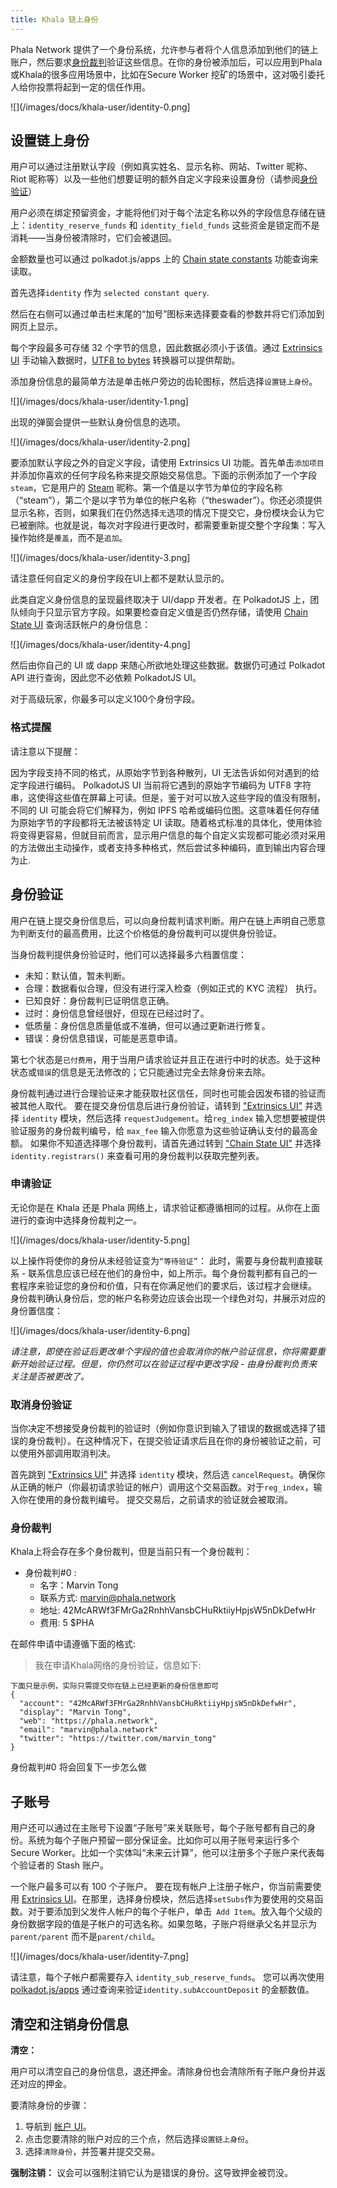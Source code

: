 ```yaml
---
title: Khala 链上身份
---
```


Phala Network 提供了一个身份系统，允许参与者将个人信息添加到他们的链上账户，然后要求[身份裁判](#身份裁判)验证这些信息。在你的身份被添加后，可以应用到Phala或Khala的很多应用场景中，比如在Secure Worker 挖矿的场景中，这对吸引委托人给你投票将起到一定的信任作用。

![](/images/docs/khala-user/identity-0.png]

## 设置链上身份

用户可以通过注册默认字段（例如真实姓名、显示名称、网站、Twitter 昵称、Riot 昵称等）以及一些他们想要证明的额外自定义字段来设置身份（请参阅[身份验证](#身份验证)）

用户必须在绑定预留资金，才能将他们对于每个法定名称以外的字段信息存储在链上：`identity_reserve_funds` 和 `identity_field_funds` 
这些资金是锁定而不是消耗——当身份被清除时，它们会被退回。

金额数量也可以通过 polkadot.js/apps 上的 [Chain state constants](https://polkadot.js.org/apps/#/chainstate/constants) 功能查询来读取。

首先选择`identity` 作为 `selected constant query`.

然后在右侧可以通过单击栏末尾的“加号”图标来选择要查看的参数并将它们添加到网页上显示。

每个字段最多可存储 32 个字节的信息，因此数据必须小于该值。通过 [Extrinsics UI](https://polkadot.js.org/apps/#/extrinsics) 手动输入数据时，[UTF8 to bytes](https://onlineutf8tools.com/convert-utf8-to-bytes) 转换器可以提供帮助。

添加身份信息的最简单方法是单击帐户旁边的齿轮图标，然后选择`设置链上身份`。

![](/images/docs/khala-user/identity-1.png]

出现的弹窗会提供一些默认身份信息的选项。

![](/images/docs/khala-user/identity-2.png]


要添加默认字段之外的自定义字段，请使用 Extrinsics UI 功能。首先单击`添加项目`并添加你喜欢的任何字段名称来提交原始交易信息。下面的示例添加了一个字段 `steam`，它是用户的 [Steam](https://store.steampowered.com) 昵称。第一个值是以字节为单位的字段名称（“steam”），第二个是以字节为单位的帐户名称（“theswader”）。你还必须提供显示名称，否则，如果我们在仍然选择`无`选项的情况下提交它，身份模块会认为它已被删除。也就是说，每次对字段进行更改时，都需要重新提交整个字段集：写入操作始终是`覆盖`，而不是`追加`。

![](/images/docs/khala-user/identity-3.png]

请注意任何自定义的身份字段在UI上都不是默认显示的。

此类自定义身份信息的呈现最终取决于 UI/dapp 开发者。在 PolkadotJS 上，团队倾向于只显示官方字段。如果要检查自定义值是否仍然存储，请使用 [Chain State UI](https://polkadot.js.org/apps/#/chainstate) 查询活跃帐户的身份信息：

![](/images/docs/khala-user/identity-4.png]

然后由你自己的 UI 或 dapp 来随心所欲地处理这些数据。数据仍可通过 Polkadot API 进行查询，因此您不必依赖 PolkadotJS UI。

对于高级玩家，你最多可以定义100个身份字段。

### 格式提醒

请注意以下提醒：

因为字段支持不同的格式，从原始字节到各种散列，UI 无法告诉如何对遇到的给定字段进行编码。 PolkadotJS UI 当前将它遇到的原始字节编码为 UTF8 字符串，这使得这些值在屏幕上可读。但是，鉴于对可以放入这些字段的值没有限制，不同的 UI 可能会将它们解释为，例如 IPFS 哈希或编码位图。这意味着任何存储为原始字节的字段都将无法被该特定 UI 读取。随着格式标准的具体化，使用体验将变得更容易，但就目前而言，显示用户信息的每个自定义实现都可能必须对采用的方法做出主动操作，或者支持多种格式，然后尝试多种编码，直到输出内容合理为止.

## 身份验证

用户在链上提交身份信息后，可以向身份裁判请求判断。用户在链上声明自己愿意为判断支付的最高费用，比这个价格低的身份裁判可以提供身份验证。

当身份裁判提供身份验证时，他们可以选择最多六档置信度：
- 未知：默认值，暂未判断。 
- 合理：数据看似合理，但没有进行深入检查（例如正式的 KYC 流程） 执行。 
- 已知良好：身份裁判已证明信息正确。 
- 过时：身份信息曾经很好，但现在已经过时了。 
- 低质量：身份信息质量低或不准确，但可以通过更新进行修复。 
- 错误：身份信息错误，可能是恶意申请。 

第七个状态是`已付费用`，用于当用户请求验证并且正在进行中时的状态。处于这种状态或`错误`的信息是无法修改的；它只能通过完全去除身份来去除。


身份裁判通过进行合理验证来才能获取社区信任，同时也可能会因发布错的验证而被其他人取代。 要在提交身份信息后进行身份验证，请转到 ["Extrinsics UI"](https://polkadot.js.org/apps/#/extrinsics) 并选择 `identity` 模块，然后选择 `requestJudgement`。给`reg_index` 输入您想要被提供验证服务的身份裁判编号，给 `max_fee` 输入你愿意为这些验证确认支付的最高金额。 如果你不知道选择哪个身份裁判，请首先通过转到 ["Chain State UI"](#) 并选择 `identity.registrars()` 来查看可用的身份裁判以获取完整列表。

### 申请验证

无论你是在 Khala 还是 Phala 网络上，请求验证都遵循相同的过程。从你在上面进行的查询中选择身份裁判之一。

![](/images/docs/khala-user/identity-5.png]

以上操作将使你的身份从未经验证变为`“等待验证”`： 此时，需要与身份裁判直接联系 - 联系信息应该已经在他们的身份中，如上所示。每个身份裁判都有自己的一套程序来验证您的身份和价值，只有在你满足他们的要求后，该过程才会继续。 身份裁判确认身份后，您的帐户名称旁边应该会出现一个绿色对勾，并展示对应的身份置信度：

![](/images/docs/khala-user/identity-6.png]

_请注意，即使在验证后更改单个字段的值也会取消你的帐户验证信息，你将需要重新开始验证过程。但是，你仍然可以在验证过程中更改字段 - 由身份裁判负责来关注是否被更改了。_


### 取消身份验证

当你决定不想接受身份裁判的验证时（例如你意识到输入了错误的数据或选择了错误的身份裁判）。在这种情况下，在提交验证请求后且在你的身份被验证之前，可以使用外部调用取消判决。

首先跳到 ["Extrinsics UI"](https://polkadot.js.org/apps/#/extrinsics) 并选择 `identity` 模块，然后选 `cancelRequest`。确保你从正确的帐户（你最初请求验证的帐户）调用这个交易函数。对于`reg_index`，输入你在使用的身份裁判编号。 提交交易后，之前请求的验证就会被取消。



### 身份裁判

Khala上将会存在多个身份裁判，但是当前只有一个身份裁判：

- 身份裁判#0 :
  - 名字：Marvin Tong
  - 联系方式: marvin@phala.network
  - 地址: 42McARWf3FMrGa2RnhhVansbCHuRktiiyHpjsW5nDkDefwHr
  - 费用: 5 $PHA


在邮件申请中请遵循下面的格式:

> 我在申请Khala网络的身份验证，信息如下:

```
下面只是示例，实际只需提交你在链上已经更新的身份信息即可
{
  "account": "42McARWf3FMrGa2RnhhVansbCHuRktiiyHpjsW5nDkDefwHr",
  "display": "Marvin Tong",
  "web": "https://phala.network",
  "email": "marvin@phala.network"
  "twitter": "https://twitter.com/marvin_tong"
}
```
身份裁判#0 将会回复下一步怎么做

## 子账号

用户还可以通过在主账号下设置“子账号”来关联账号，每个子账号都有自己的身份。系统为每个子账户预留一部分保证金。比如你可以用子账号来运行多个Secure Worker。比如一个实体叫“未来云计算”，他可以注册多个子账户来代表每个验证者的 Stash 账户。

一个账户最多可以有 100 个子账户。 要在现有帐户上注册子帐户，你当前需要使用 [Extrinsics UI](https://polkadot.js.org/apps/#/extrinsics)。在那里，选择身份模块，然后选择`setSubs`作为要使用的交易函数。对于要添加到父发件人帐户的每个子帐户，单击` Add Item`。放入每个父级的身份数据字段的值是子帐户的可选名称。如果忽略，子账户将继承父名并显示为`parent/parent` 而不是`parent/child`。

![](/images/docs/khala-user/identity-7.png]

请注意，每个子帐户都需要存入 `identity_sub_reserve_funds`。 您可以再次使用 [polkadot.js/apps](https://polkadot.js.org/apps/?rpc=wss%3A%2F%2Frpc.polkadot.io#/chainstate/constants) 通过查询来验证`identity.subAccountDeposit` 的金额数值。

## 清空和注销身份信息

**清空：**

用户可以清空自己的身份信息，退还押金。清除身份也会清除所有子账户身份并返还对应的押金。 

要清除身份的步骤： 
1. 导航到 [帐户 UI](https://polkadot.js.org/apps/#/accounts)。 
2. 点击您要清除的账户对应的三个点，然后选择`设置链上身份`。 
3. 选择`清除身份`，并签署并提交交易。 

**强制注销：** 议会可以强制注销它认为是错误的身份。这导致押金被罚没。
